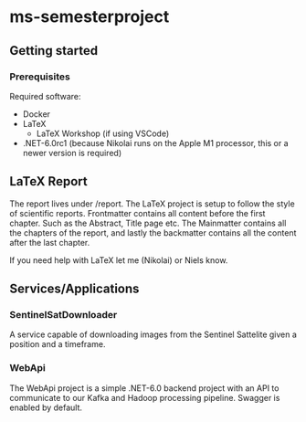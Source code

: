 # ms-semesterproject

## Getting started

### Prerequisites

Required software:

- Docker
- LaTeX
  - LaTeX Workshop (if using VSCode)
- .NET-6.0rc1 (because Nikolai runs on the Apple M1 processor, this or a newer version is required)

## LaTeX Report

The report lives under /report. The LaTeX project is setup to follow the style of scientific reports. Frontmatter contains all content before the first chapter. Such as the Abstract, Title page etc. The Mainmatter contains all the chapters of the report, and lastly the backmatter contains all the content after the last chapter.

If you need help with LaTeX let me (Nikolai) or Niels know.

## Services/Applications

### SentinelSatDownloader

A service capable of downloading images from the Sentinel Sattelite given a position and a timeframe.

### WebApi

The WebApi project is a simple .NET-6.0 backend project with an API to communicate to our Kafka and Hadoop processing pipeline. Swagger is enabled by default.
